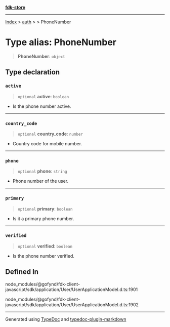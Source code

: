 [**fdk-store**](../../../README.md)
***

[Index](../../../API.md) > [auth](../../README.md) > [<internal>](../README.md) > PhoneNumber

# Type alias: PhoneNumber

> **PhoneNumber**: `object`

## Type declaration

### `active`

> `optional` **active**: `boolean`

- Is the phone number active.

***

### `country_code`

> `optional` **country\_code**: `number`

- Country code for mobile number.

***

### `phone`

> `optional` **phone**: `string`

- Phone number of the user.

***

### `primary`

> `optional` **primary**: `boolean`

- Is it a primary phone number.

***

### `verified`

> `optional` **verified**: `boolean`

- Is the phone number verified.

## Defined In

node\_modules/@gofynd/fdk-client-javascript/sdk/application/User/UserApplicationModel.d.ts:1901

node\_modules/@gofynd/fdk-client-javascript/sdk/application/User/UserApplicationModel.d.ts:1902

***
Generated using [TypeDoc](https://typedoc.org/) and [typedoc-plugin-markdown](https://www.npmjs.com/package/typedoc-plugin-markdown)
